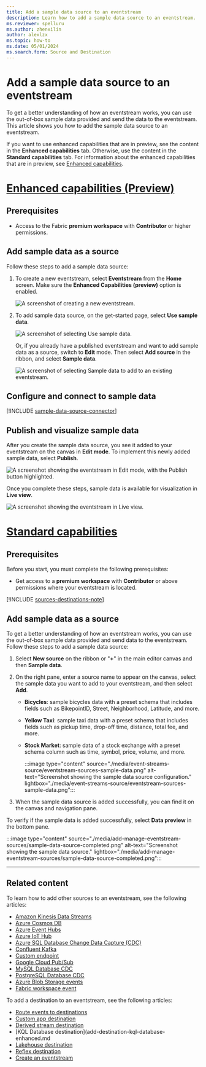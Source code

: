 ```yaml
---
title: Add a sample data source to an eventstream
description: Learn how to add a sample data source to an eventstream.
ms.reviewer: spelluru
ms.author: zhenxilin
author: alexlzx
ms.topic: how-to
ms.date: 05/01/2024
ms.search.form: Source and Destination
---
```


# Add a sample data source to an eventstream

To get a better understanding of how an eventstream works, you can use the out-of-box sample data provided and send the data to the eventstream. This article shows you how to add the sample data source to an eventstream. 

If you want to use enhanced capabilities that are in preview, see the content in the **Enhanced capabilities** tab. Otherwise, use the content in the **Standard capabilities** tab. For information about the enhanced capabilities that are in preview, see [Enhanced capabilities](new-capabilities.md).

# [Enhanced capabilities (Preview)](#tab/enhancedcapabilities)

## Prerequisites

- Access to the Fabric **premium workspace** with **Contributor** or higher permissions.

## Add sample data as a source

Follow these steps to add a sample data source:

1. To create a new eventstream, select **Eventstream** from the **Home** screen. Make sure the **Enhanced Capabilities (preview)** option is enabled.

   ![A screenshot of creating a new eventstream.](media/external-sources/new-eventstream.png)

1. To add sample data source, on the get-started page, select **Use sample data**.

   ![A screenshot of selecting Use sample data.](media/external-sources/use-sample-data.png)

   Or, if you already have a published eventstream and want to add sample data as a source, switch to **Edit** mode. Then select **Add source** in the ribbon, and select **Sample data**.

   ![A screenshot of selecting Sample data to add to an existing eventstream.](media\add-source-sample-data-enhanced\add-sample-data.png)

## Configure and connect to sample data

[!INCLUDE [sample-data-source-connector](./includes/sample-data-source-connector.md)]

## Publish and visualize sample data

After you create the sample data source, you see it added to your eventstream on the canvas in **Edit mode**. To implement this newly added sample data, select **Publish**.

![A screenshot showing the eventstream in Edit mode, with the Publish button highlighted.](media\add-source-sample-data-enhanced\edit-mode.png)

Once you complete these steps, sample data is available for visualization in **Live view**.

![A screenshot showing the eventstream in Live view.](media\add-source-sample-data-enhanced\live-view.png)

# [Standard capabilities](#tab/standardcapabilities)

## Prerequisites

Before you start, you must complete the following prerequisites:

- Get access to a **premium workspace** with **Contributor** or above permissions where your eventstream is located.

[!INCLUDE [sources-destinations-note](./includes/sources-destinations-note.md)]

## Add sample data as a source

To get a better understanding of how an eventstream works, you can use the out-of-box sample data provided and send data to the eventstream. Follow these steps to add a sample data source:

1. Select **New source** on the ribbon or "**+**" in the main editor canvas and then **Sample data**.

1. On the right pane, enter a source name to appear on the canvas, select the sample data you want to add to your eventstream, and then select **Add**.
   - **Bicycles**: sample bicycles data with a preset schema that includes fields such as BikepointID, Street, Neighborhood, Latitude, and more.
   - **Yellow Taxi**: sample taxi data with a preset schema that includes fields such as pickup time, drop-off time, distance, total fee, and more.
   - **Stock Market**: sample data of a stock exchange with a preset schema column such as time, symbol, price, volume, and more.

       :::image type="content" source="./media/event-streams-source/eventstream-sources-sample-data.png" alt-text="Screenshot showing the sample data source configuration." lightbox="./media/event-streams-source/eventstream-sources-sample-data.png":::

1. When the sample data source is added successfully, you can find it on the canvas and navigation pane.

To verify if the sample data is added successfully, select **Data preview** in the bottom pane.

:::image type="content" source="./media/add-manage-eventstream-sources/sample-data-source-completed.png" alt-text="Screenshot showing the sample data source." lightbox="./media/add-manage-eventstream-sources/sample-data-source-completed.png":::

---

## Related content 

To learn how to add other sources to an eventstream, see the following articles:

- [Amazon Kinesis Data Streams](add-source-amazon-kinesis-data-streams.md)
- [Azure Cosmos DB](add-source-azure-cosmos-db-change-data-capture.md)
- [Azure Event Hubs](add-source-azure-event-hubs.md)
- [Azure IoT Hub](add-source-azure-iot-hub.md)
- [Azure SQL Database Change Data Capture (CDC)](add-source-azure-sql-database-change-data-capture.md)
- [Confluent Kafka](add-source-confluent-kafka.md)
- [Custom endpoint](add-source-custom-app.md)
- [Google Cloud Pub/Sub](add-source-google-cloud-pub-sub.md) 
- [MySQL Database CDC](add-source-mysql-database-change-data-capture.md)
- [PostgreSQL Database CDC](add-source-postgresql-database-change-data-capture.md)
- [Azure Blob Storage events](add-source-azure-blob-storage.md)
- [Fabric workspace event](add-source-fabric-workspace.md) 

To add a destination to an eventstream, see the following articles:

- [Route events to destinations ](add-manage-eventstream-destinations-enhanced.md)
- [Custom app destination](add-destination-custom-app-enhanced.md)
- [Derived stream destination](add-destination-derived-stream.md)
- [KQL Database destination](add-destination-kql-database-enhanced.md
- [Lakehouse destination](add-destination-lakehouse-enhanced.md)
- [Reflex destination](add-destination-reflex-enhanced.md)
- [Create an eventstream](create-manage-an-eventstream.md)
